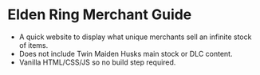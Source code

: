 # Elden Ring Merchant Guide

* A quick website to display what unique merchants sell an infinite stock of items.
* Does not include Twin Maiden Husks main stock or DLC content.
* Vanilla HTML/CSS/JS so no build step required.
